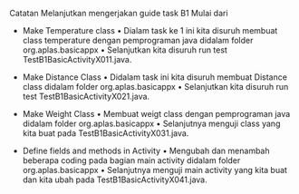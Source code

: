 Catatan
Melanjutkan mengerjakan  guide task B1 Mulai dari
- Make Temperature class
•	Dialam task ke 1 ini kita disuruh membuat class temperature dengan pemprograman java didalam folder org.aplas.basicappx
•	Selanjutkan kita disuruh run test TestB1BasicActivityX011.java.

-	Make Distance Class
•	Didalam task ini kita disuruh membuat Distance class didalam folder org.aplas.basicappx 
•	Selanjutkan kita disuruh run test TestB1BasicActivityX021.java.
-	Make Weight Class
•	Membuat weigt class dengan pemprograman java didalam folder org.aplas.basicappx
•	Selanjutnya menguji class yang kita buat pada TestB1BasicActivityX031.java.
-	Define fields and methods in Activity
•	Mengubah dan menambah beberapa coding pada bagian main activity didalam folder org.aplas.basicappx
•	Selanjutnya menguji main activity yang kita buat  dan kita ubah pada TestB1BasicActivityX041.java.